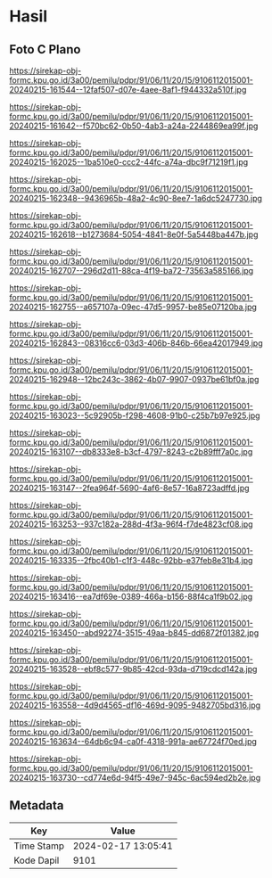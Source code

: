 # Hasil

## Foto C Plano

https://sirekap-obj-formc.kpu.go.id/3a00/pemilu/pdpr/91/06/11/20/15/9106112015001-20240215-161544--12faf507-d07e-4aee-8af1-f944332a510f.jpg

https://sirekap-obj-formc.kpu.go.id/3a00/pemilu/pdpr/91/06/11/20/15/9106112015001-20240215-161642--f570bc62-0b50-4ab3-a24a-2244869ea99f.jpg

https://sirekap-obj-formc.kpu.go.id/3a00/pemilu/pdpr/91/06/11/20/15/9106112015001-20240215-162025--1ba510e0-ccc2-44fc-a74a-dbc9f71219f1.jpg

https://sirekap-obj-formc.kpu.go.id/3a00/pemilu/pdpr/91/06/11/20/15/9106112015001-20240215-162348--9436965b-48a2-4c90-8ee7-1a6dc5247730.jpg

https://sirekap-obj-formc.kpu.go.id/3a00/pemilu/pdpr/91/06/11/20/15/9106112015001-20240215-162618--b1273684-5054-4841-8e0f-5a5448ba447b.jpg

https://sirekap-obj-formc.kpu.go.id/3a00/pemilu/pdpr/91/06/11/20/15/9106112015001-20240215-162707--296d2d11-88ca-4f19-ba72-73563a585166.jpg

https://sirekap-obj-formc.kpu.go.id/3a00/pemilu/pdpr/91/06/11/20/15/9106112015001-20240215-162755--a657107a-09ec-47d5-9957-be85e07120ba.jpg

https://sirekap-obj-formc.kpu.go.id/3a00/pemilu/pdpr/91/06/11/20/15/9106112015001-20240215-162843--08316cc6-03d3-406b-846b-66ea42017949.jpg

https://sirekap-obj-formc.kpu.go.id/3a00/pemilu/pdpr/91/06/11/20/15/9106112015001-20240215-162948--12bc243c-3862-4b07-9907-0937be61bf0a.jpg

https://sirekap-obj-formc.kpu.go.id/3a00/pemilu/pdpr/91/06/11/20/15/9106112015001-20240215-163023--5c92905b-f298-4608-91b0-c25b7b97e925.jpg

https://sirekap-obj-formc.kpu.go.id/3a00/pemilu/pdpr/91/06/11/20/15/9106112015001-20240215-163107--db8333e8-b3cf-4797-8243-c2b89fff7a0c.jpg

https://sirekap-obj-formc.kpu.go.id/3a00/pemilu/pdpr/91/06/11/20/15/9106112015001-20240215-163147--2fea964f-5690-4af6-8e57-16a8723adffd.jpg

https://sirekap-obj-formc.kpu.go.id/3a00/pemilu/pdpr/91/06/11/20/15/9106112015001-20240215-163253--937c182a-288d-4f3a-96f4-f7de4823cf08.jpg

https://sirekap-obj-formc.kpu.go.id/3a00/pemilu/pdpr/91/06/11/20/15/9106112015001-20240215-163335--2fbc40b1-c1f3-448c-92bb-e37feb8e31b4.jpg

https://sirekap-obj-formc.kpu.go.id/3a00/pemilu/pdpr/91/06/11/20/15/9106112015001-20240215-163416--ea7df69e-0389-466a-b156-88f4ca1f9b02.jpg

https://sirekap-obj-formc.kpu.go.id/3a00/pemilu/pdpr/91/06/11/20/15/9106112015001-20240215-163450--abd92274-3515-49aa-b845-dd6872f01382.jpg

https://sirekap-obj-formc.kpu.go.id/3a00/pemilu/pdpr/91/06/11/20/15/9106112015001-20240215-163528--ebf8c577-9b85-42cd-93da-d719cdcd142a.jpg

https://sirekap-obj-formc.kpu.go.id/3a00/pemilu/pdpr/91/06/11/20/15/9106112015001-20240215-163558--4d9d4565-df16-469d-9095-9482705bd316.jpg

https://sirekap-obj-formc.kpu.go.id/3a00/pemilu/pdpr/91/06/11/20/15/9106112015001-20240215-163634--64db6c94-ca0f-4318-991a-ae67724f70ed.jpg

https://sirekap-obj-formc.kpu.go.id/3a00/pemilu/pdpr/91/06/11/20/15/9106112015001-20240215-163730--cd774e6d-94f5-49e7-945c-6ac594ed2b2e.jpg


## Metadata

| Key        | Value               |
| ---------- | ------------------- |
| Time Stamp | 2024-02-17 13:05:41 |
| Kode Dapil | 9101                |



